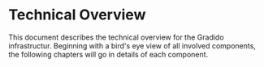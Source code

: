 # Technical Overview

This document describes the technical overview for the Gradido infrastructur. Beginning with a bird's eye view of all involved components, the following chapters will go in details of each component.

